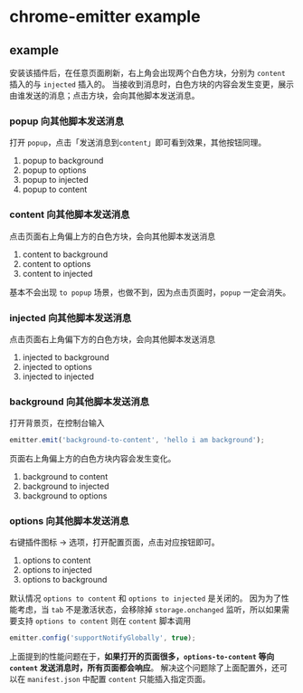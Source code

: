 # chrome-emitter example

## example

安装该插件后，在任意页面刷新，右上角会出现两个白色方块，分别为 `content` 插入的与 `injected` 插入的。
当接收到消息时，白色方块的内容会发生变更，展示由谁发送的消息；点击方块，会向其他脚本发送消息。

### popup 向其他脚本发送消息
打开 `popup`，点击「发送消息到`content`」即可看到效果，其他按钮同理。

1. popup to background
2. popup to options
3. popup to injected
3. popup to content

### content 向其他脚本发送消息
点击页面右上角偏上方的白色方块，会向其他脚本发送消息

1. content to background
2. content to options
3. content to injected

基本不会出现 `to popup` 场景，也做不到，因为点击页面时，`popup` 一定会消失。

### injected 向其他脚本发送消息
点击页面右上角偏下方的白色方块，会向其他脚本发送消息

1. injected to background
2. injected to options
3. injected to injected

### background 向其他脚本发送消息
打开背景页，在控制台输入

```js
emitter.emit('background-to-content', 'hello i am background');
```

页面右上角偏上方的白色方块内容会发生变化。

1. background to content
2. background to injected
3. background to options

### options 向其他脚本发送消息
右键插件图标 -> 选项，打开配置页面，点击对应按钮即可。

1. options to content
2. options to injected
3. options to background

默认情况 `options to content` 和 `options to injected` 是关闭的。
因为为了性能考虑，当 `tab` 不是激活状态，会移除掉 `storage.onchanged` 监听，所以如果需要支持 `options to content` 则在 `content` 脚本调用

```js
emitter.config('supportNotifyGlobally', true);
```

上面提到的性能问题在于，**如果打开的页面很多，`options-to-content` 等向 `content` 发送消息时，所有页面都会响应**。
解决这个问题除了上面配置外，还可以在 `manifest.json` 中配置 `content` 只能插入指定页面。
